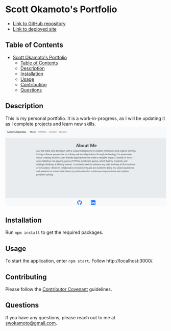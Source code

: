 # Scott Okamoto's Portfolio
- [Link to GitHub repository](https://github.com/swokamoto/portfolio-yeah)
- [Link to deployed site](https://tranquil-sorbet-ff95c3.netlify.app/)
## Table of Contents

- [Scott Okamoto's Portfolio](#scott-okamotos-portfolio)
  - [Table of Contents](#table-of-contents)
  - [Description](#description)
  - [Installation](#installation)
  - [Usage](#usage)
  - [Contributing](#contributing)
  - [Questions](#questions)
## Description
This is my personal portfolio. It is a work-in-progress, as I will be updating it as I complete projects and learn new skills.
![portfolio](image.png)

## Installation
Run `npm install` to get the required packages. 
## Usage
To start the application, enter `npm start`. Follow http://localhost:3000/.
## Contributing
Please follow the [Contributor Covenant](https://www.contributor-covenant.org/) guidelines.
## Questions
If you have any questions, please reach out to me at swokamoto@gmail.com. 